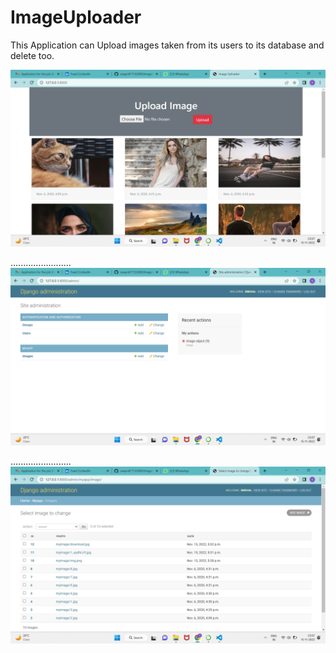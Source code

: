 # ImageUploader
This Application can Upload images taken from its users to its database and delete too.

![](1.png)

........................
![](2.png)

........................
![](3.png)

